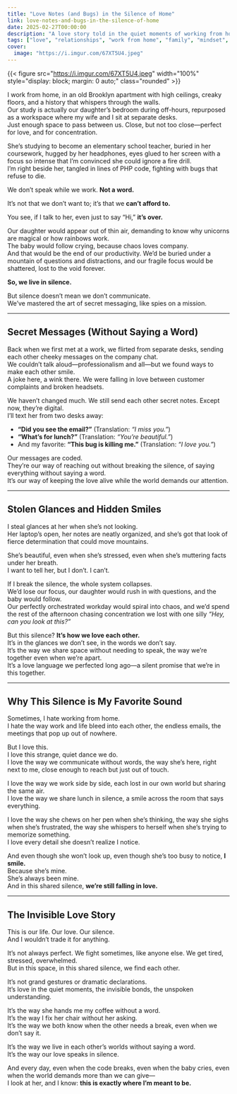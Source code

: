 ```yaml
---
title: "Love Notes (and Bugs) in the Silence of Home"
link: love-notes-and-bugs-in-the-silence-of-home
date: 2025-02-27T00:00:00
description: "A love story told in the quiet moments of working from home together."
tags: ["love", "relationships", "work from home", "family", "mindset", "personal growth"]
cover:
  image: "https://i.imgur.com/67XT5U4.jpeg"
---
```

{{< figure src="https://i.imgur.com/67XT5U4.jpeg" width="100%" style="display: block; margin: 0 auto;" class="rounded" >}}

I work from home, in an old Brooklyn apartment with high ceilings, creaky floors, and a history that whispers through the walls.  
Our study is actually our daughter’s bedroom during off-hours, repurposed as a workspace where my wife and I sit at separate desks.  
Just enough space to pass between us. Close, but not too close—perfect for love, and for concentration.

She’s studying to become an elementary school teacher, buried in her coursework, hugged by her headphones, eyes glued to her screen with a focus so intense that I’m convinced she could ignore a fire drill.  
I’m right beside her, tangled in lines of PHP code, fighting with bugs that refuse to die.

We don’t speak while we work. **Not a word.**  

It’s not that we don’t want to; it’s that we **can’t afford to.**  

You see, if I talk to her, even just to say “Hi,” **it’s over.**  

Our daughter would appear out of thin air, demanding to know why unicorns are magical or how rainbows work.  
The baby would follow crying, because chaos loves company.  
And that would be the end of our productivity. We’d be buried under a mountain of questions and distractions, and our fragile focus would be shattered, lost to the void forever.  

**So, we live in silence.**  

But silence doesn’t mean we don’t communicate.  
We’ve mastered the art of secret messaging, like spies on a mission.  

---

## **Secret Messages (Without Saying a Word)**

Back when we first met at a work, we flirted from separate desks, sending each other cheeky messages on the company chat.  
We couldn’t talk aloud—professionalism and all—but we found ways to make each other smile.  
A joke here, a wink there. We were falling in love between customer complaints and broken headsets.  

We haven’t changed much. We still send each other secret notes. Except now, they’re digital.  
I’ll text her from two desks away:  

- **“Did you see the email?”** (Translation: *“I miss you.”*)  
- **“What’s for lunch?”** (Translation: *“You’re beautiful.”*)  
- And my favorite: **“This bug is killing me.”** (Translation: *“I love you.”*)  

Our messages are coded.  
They’re our way of reaching out without breaking the silence, of saying everything without saying a word.  
It’s our way of keeping the love alive while the world demands our attention.  

---

## **Stolen Glances and Hidden Smiles**  

I steal glances at her when she’s not looking.  
Her laptop’s open, her notes are neatly organized, and she’s got that look of fierce determination that could move mountains.  

She’s beautiful, even when she’s stressed, even when she’s muttering facts under her breath.  
I want to tell her, but I don’t. I can’t.  

If I break the silence, the whole system collapses.  
We’d lose our focus, our daughter would rush in with questions, and the baby would follow.  
Our perfectly orchestrated workday would spiral into chaos, and we’d spend the rest of the afternoon chasing concentration we lost with one silly *“Hey, can you look at this?”*  

But this silence? **It’s how we love each other.**  
It’s in the glances we don’t see, in the words we don’t say.  
It’s the way we share space without needing to speak, the way we’re together even when we’re apart.  
It’s a love language we perfected long ago—a silent promise that we’re in this together.  

---

## **Why This Silence is My Favorite Sound**  

Sometimes, I hate working from home.  
I hate the way work and life bleed into each other, the endless emails, the meetings that pop up out of nowhere.  

But I love this.  
I love this strange, quiet dance we do.  
I love the way we communicate without words, the way she’s here, right next to me, close enough to reach but just out of touch.  

I love the way we work side by side, each lost in our own world but sharing the same air.  
I love the way we share lunch in silence, a smile across the room that says everything.  

I love the way she chews on her pen when she’s thinking, the way she sighs when she’s frustrated, the way she whispers to herself when she’s trying to memorize something.  
I love every detail she doesn’t realize I notice.  

And even though she won’t look up, even though she’s too busy to notice, **I smile.**  
Because she’s mine.  
She’s always been mine.  
And in this shared silence, **we’re still falling in love.**  

---

## **The Invisible Love Story**  

This is our life. Our love. Our silence.  
And I wouldn’t trade it for anything.  

It’s not always perfect. We fight sometimes, like anyone else. We get tired, stressed, overwhelmed.  
But in this space, in this shared silence, we find each other.  

It’s not grand gestures or dramatic declarations.  
It’s love in the quiet moments, the invisible bonds, the unspoken understanding.  

It’s the way she hands me my coffee without a word.  
It’s the way I fix her chair without her asking.  
It’s the way we both know when the other needs a break, even when we don’t say it.  

It’s the way we live in each other’s worlds without saying a word.  
It’s the way our love speaks in silence.  

And every day, even when the code breaks, even when the baby cries, even when the world demands more than we can give—  
I look at her, and I know: **this is exactly where I’m meant to be.**  